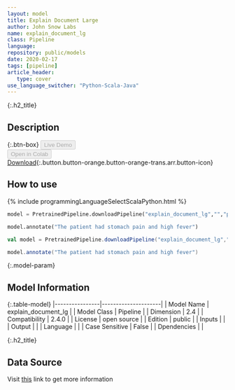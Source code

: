 ```yaml
---
layout: model
title: Explain Document Large
author: John Snow Labs
name: explain_document_lg
class: Pipeline
language: 
repository: public/models
date: 2020-02-17
tags: [pipeline]
article_header:
   type: cover
use_language_switcher: "Python-Scala-Java"
---
```


{:.h2_title}
## Description 




{:.btn-box}
<button class="button button-orange" disabled>Live Demo</button><br/><button class="button button-orange" disabled>Open in Colab</button><br/>[Download](https://s3.amazonaws.com/auxdata.johnsnowlabs.com/public/models/explain_document_lg_es_2.4.0_2.4_1581975536033.zip){:.button.button-orange.button-orange-trans.arr.button-icon}<br/>

## How to use 
<div class="tabs-box" markdown="1">

{% include programmingLanguageSelectScalaPython.html %}

```python
model = PretrainedPipeline.downloadPipeline("explain_document_lg","","public/models")

model.annotate("The patient had stomach pain and high fever")
```

```scala
val model = PretrainedPipeline.downloadPipeline("explain_document_lg","","public/models")

model.annotate("The patient had stomach pain and high fever")
```
</div>



{:.model-param}
## Model Information
{:.table-model}
|----------------|---------------------|
| Model Name     | explain_document_lg |
| Model Class    | Pipeline            |
| Dimension      | 2.4                 |
| Compatibility  | 2.4.0               |
| License        | open source         |
| Edition        | public              |
| Inputs         |                     |
| Output         |                     |
| Language       |                     |
| Case Sensitive | False               |
| Dpendencies    |                     |




{:.h2_title}
## Data Source
  
Visit [this]() link to get more information

